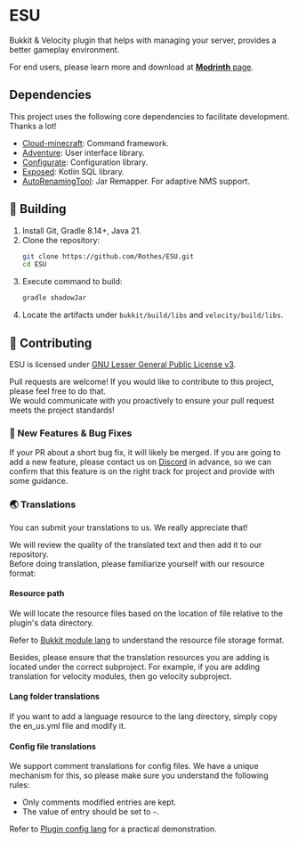 # ESU

Bukkit & Velocity plugin that helps with managing your server, provides a better gameplay environment.

For end users, please learn more and download at [**Modrinth** page](https://modrinth.com/plugin/esu).

## Dependencies

This project uses the following core dependencies to facilitate development. Thanks a lot!
- [Cloud-minecraft](https://github.com/Incendo/cloud-minecraft): Command framework.
- [Adventure](https://github.com/KyoriPowered/adventure): User interface library.
- [Configurate](https://github.com/SpongePowered/Configurate): Configuration library.
- [Exposed](https://www.jetbrains.com/exposed/): Kotlin SQL library.
- [AutoRenamingTool](https://projects.neoforged.net/neoforged/autorenamingtool): Jar Remapper. For adaptive NMS support.

## 🔨 Building

1. Install Git, Gradle 8.14+, Java 21.
2. Clone the repository:
   ```bash
   git clone https://github.com/Rothes/ESU.git
   cd ESU
   ```
3. Execute command to build:
   ```bash
   gradle shadowJar
   ```
4. Locate the artifacts under `bukkit/build/libs` and `velocity/build/libs`.


## 🤝 Contributing

ESU is licensed under [GNU Lesser General Public License v3](https://www.gnu.org/licenses/lgpl-3.0.en.html).

Pull requests are welcome! If you would like to contribute to this project, please feel free to do that. \
We would communicate with you proactively to ensure your pull request meets the project standards!

### 🔧 New Features & Bug Fixes

If your PR about a short bug fix, it will likely be merged.
If you are going to add a new feature, please contact us on [Discord](https://discord.gg/zwzzkmYCBb) in advance,
so we can confirm that this feature is on the right track for project and provide with some guidance.

### 🌏 Translations

You can submit your translations to us. We really appreciate that!

We will review the quality of the translated text and then add it to our repository. \
Before doing translation, please familiarize yourself with our resource format:

#### Resource path

We will locate the resource files based on the location of file relative to the plugin's data directory.

Refer to [Bukkit module lang](https://github.com/Rothes/ESU/tree/master/bukkit/src/main/resources/lang/modules)
to understand the resource file storage format.

Besides, please ensure that the translation resources you are adding is located under the correct subproject.
For example, if you are adding translation for velocity modules, then go velocity subproject.

#### Lang folder translations

If you want to add a language resource to the lang directory, simply copy the en_us.yml file and modify it.

#### Config file translations

We support comment translations for config files.
We have a unique mechanism for this, so please make sure you understand the following rules:

- Only comments modified entries are kept.
- The value of entry should be set to `~`.

Refer to [Plugin config lang](https://github.com/Rothes/ESU/blob/master/core/src/main/resources/lang/config.yml/zh_cn.yml) for a practical demonstration.
